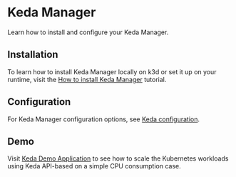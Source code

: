 # Keda Manager

Learn how to install and configure your Keda Manager.

## Installation

To learn how to install Keda Manager locally on k3d or set it up on your runtime, visit the [How to install Keda Manager](keda-installation.md) tutorial.

## Configuration

For Keda Manager configuration options, see [Keda configuration](keda-configuration.md).

## Demo 

Visit [Keda Demo Application](keda-demo-application.md) to see how to scale the Kubernetes workloads using Keda API-based on a simple CPU consumption case.
